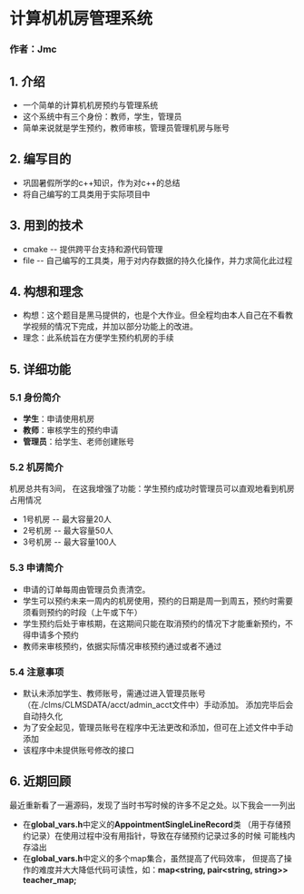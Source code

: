 # 计算机机房管理系统
### 作者：Jmc

## 1. 介绍
* 一个简单的计算机机房预约与管理系统
* 这个系统中有三个身份：教师，学生，管理员
* 简单来说就是学生预约，教师审核，管理员管理机房与账号

## 2. 编写目的
* 巩固暑假所学的c++知识，作为对c++的总结
* 将自己编写的工具类用于实际项目中

## 3. 用到的技术
* cmake -- 提供跨平台支持和源代码管理
* file -- 自己编写的工具类，用于对内存数据的持久化操作，并力求简化此过程

## 4. 构想和理念
* 构想：这个题目是黑马提供的，也是个大作业。但全程均由本人自己在不看教学视频的情况下完成，并加以部分功能上的改进。
* 理念：此系统旨在方便学生预约机房的手续


## 5. 详细功能

### 5.1 身份简介
* **学生**：申请使用机房
* **教师**：审核学生的预约申请
* **管理员**：给学生、老师创建账号

### 5.2 机房简介
机房总共有3间，
在这我增强了功能：学生预约成功时管理员可以直观地看到机房占用情况
* 1号机房 -- 最大容量20人
* 2号机房 -- 最大容量50人
* 3号机房 -- 最大容量100人

### 5.3 申请简介
* 申请的订单每周由管理员负责清空。
* 学生可以预约未来一周内的机房使用，预约的日期是周一到周五，预约时需要须看则预约的时段（上午或下午）
* 学生预约后处于审核期，在这期间只能在取消预约的情况下才能重新预约，不得申请多个预约
* 教师来审核预约，依据实际情况审核预约通过或者不通过

### 5.4 注意事项
* 默认未添加学生、教师账号，需通过进入管理员账号（在./clms/CLMSDATA/acct/admin_acct文件中）手动添加。
  添加完毕后会自动持久化
* 为了安全起见，管理员账号在程序中无法更改和添加，但可在上述文件中手动添加 
* 该程序中未提供账号修改的接口

## 6. 近期回顾
最近重新看了一遍源码，发现了当时书写时候的许多不足之处。以下我会一一列出

* 在**global_vars.h**中定义的**AppointmentSingleLineRecord**类
（用于存储预约记录）在使用过程中没有用指针，导致在存储预约记录过多的时候
可能栈内存溢出
* 在**global_vars.h**中定义的多个map集合，虽然提高了代码效率，
但提高了操作的难度并大大降低代码可读性，如：**map<string, pair<string, string>> teacher_map;**